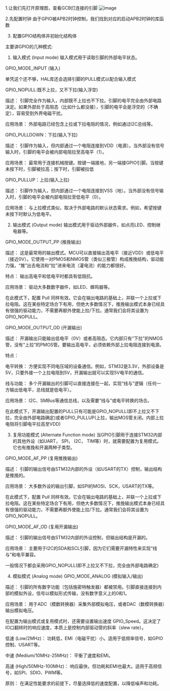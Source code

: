   1.让我们先打开原理图，查看GCB灯连接的引脚
  ![image](https://github.com/user-attachments/assets/ec04224a-4dcd-4008-8dff-c53d7ee674b9)
  
  
  2.先配置时钟
  由于GPIO被APB2时钟控制，我们找到对应的启动APB2时钟的库函数

  3. 配置GPIO结构体并初始化结构体

  主要讲GPIO的几种模式:
  1. 输入模式 (Input mode)
  输入模式用于读取引脚的外部电平状态。

  GPIO_MODE_INPUT (输入)
  
  单凭这个还不够，HAL库还会选择引脚的PULL模式以配合输入模式

  GPIO_NOPULL:既不上拉，又不下拉(输入浮空)
  
  描述： 引脚完全作为输入，内部既不上拉也不下拉。引脚的电平完全由外部电路决定。如果外部处于高阻态（比如什么都没接），引脚的电平会是浮空的（不确定），容易受到外界电磁干扰。

  应用场景： 外部电路已经包含上拉或下拉电阻的情况，例如通过I2C总线等。
  
  GPIO_PULLDOWN：下拉(输入下拉)
  
  描述： 引脚作为输入，但内部通过一个电阻连接到VDD（电源）。当外部没有信号输入时，引脚的电平会被内部电阻拉至高电平（1）。

  应用场景： 最常用于连接机械按键。按键一端接地，另一端接GPIO引脚。当按键未按下时，引脚被拉高；按下时，引脚被拉低
  
  GPIO_PULLUP：上拉(输入上拉)

  描述： 引脚作为输入，但内部通过一个电阻连接到VSS（地）。当外部没有信号输入时，引脚的电平会被内部电阻拉至低电平（0）。

  应用场景： 与上拉模式类似，取决于外部电路的默认状态需求。例如，希望按键未按下时默认为低电平。

  2. 输出模式 (Output mode)
  输出模式用于驱动外部器件，如点亮LED、控制继电器等。
  
  GPIO_MODE_OUTPUT_PP (推挽输出)
  
  描述： 这是最常用的输出模式。MCU可以直接输出高电平（接近VDD）或低电平（接近0V）。它使用一对PMOS和NMOS管（类似三极管）构成推挽结构，驱动能力强，“推”出去电流和“拉”进来电流（灌电流）的能力都很好。
  
  特点： 输出高电平和低电平时都具有低阻抗。
  
  应用场景： 驱动大多数数字器件，如LED、蜂鸣器等。

  在此模式下，配置 Pull 同样有效。它会在输出电路的基础上，并联一个上拉或下拉电阻。这在某些特定场合下有用，但绝大多数情况下，推挽输出模式本身已经具有很强的驱动能力，不需要再额外使能上拉/下拉。通常我们会将其设置为 GPIO_NOPULL。
  
  GPIO_MODE_OUTPUT_OD (开漏输出)
  
  描述： 开漏输出只能输出低电平（0V）或者高阻态。它内部只有“下拉”的NMOS管，没有“上拉”的PMOS管。要输出高电平，必须依赖外部上拉电阻连接到电源。
  
  特点：
  
  电平转换： 方便实现不同电压域的设备通信。例如，STM32是3.3V，外部设备是5V，只要外接一个上拉电阻到5V，开漏输出就可以实现5V电平的通信。
  
  线与功能： 多个开漏输出的引脚可以直接连接在一起，实现“线与”逻辑（任何一方输出低电平，总线就是低电平）。
  
  应用场景： I2C、SMBus等通信总线，以及需要“线与”或电平转换的场合。

  在此模式下，开漏输出配置的PULL只有可能是GPIO_NOPULL(即不上拉又不下拉，完全由外部电路确定)或者GPIO_PULLUP(上拉，输出MOS管关闭。内部上拉电阻将引脚电平拉高至VDD)
   
  3. 复用功能模式 (Alternate Function mode)
  当GPIO引脚用于连接STM32内部的其他外设（如UART， SPI， I2C， TIM等）时，就需要配置为复用模式。它也有推挽和开漏两种子类型。
  
  GPIO_MODE_AF_PP (复用推挽输出)
  
  描述： 引脚的输出信号由STM32内部的外设（如USART的TX）控制，输出结构是推挽的。
  
  应用场景： 大多数外设的输出引脚，如SPI的MOSI、SCK，USART的TX等。

  在此模式下，配置 Pull 同样有效。它会在输出电路的基础上，并联一个上拉或下拉电阻。这在某些特定场合下有用，但绝大多数情况下，推挽输出模式本身已经具有很强的驱动能力，不需要再额外使能上拉/下拉。通常我们会将其设置为 GPIO_NOPULL。
  
  GPIO_MODE_AF_OD (复用开漏输出)
  
  描述： 引脚的输出信号由STM32内部的外设控制，但输出结构是开漏的。
  
  应用场景： 主要用于I2C的SDA和SCL引脚，因为它们需要开漏特性来实现“线与”和电平兼容。

  一般情况下都会采用GPIO_NOPULL(即不上拉又不下拉，完全由外部电路确定)
  
  4. 模拟模式 (Analog mode)
  GPIO_MODE_ANALOG (模拟输入/输出)
  
  描述： 引脚的所有数字功能（包括施密特触发器）都被禁用。引脚直接连接到内部的模拟外设，信号以模拟形式传输，没有数字意义上的0和1。
  
  应用场景： 用于ADC（模数转换器）采集外部模拟电压，或者DAC（数模转换器）输出模拟电压。
      
    
在配置为输出模式或复用模式时，还需要设置输出速度 GPIO_Speed。这决定了IO口翻转时的响应速度，本质上是控制内部驱动管的斜率（slew rate）。

低速 (Low/2MHz)： 功耗低，EMI（电磁干扰）小。适用于低频率信号，如GPIO控制、USART等。

中速 (Medium/10MHz-25MHz)： 平衡了速度和EMI。

高速 (High/50MHz-100MHz)： 响应最快，但功耗和EMI也最大。适用于高频信号，如SPI、SDIO、PWM等。

原则： 在满足性能要求的前提下，尽量选择低的速度配置，以降低噪声和功耗。

